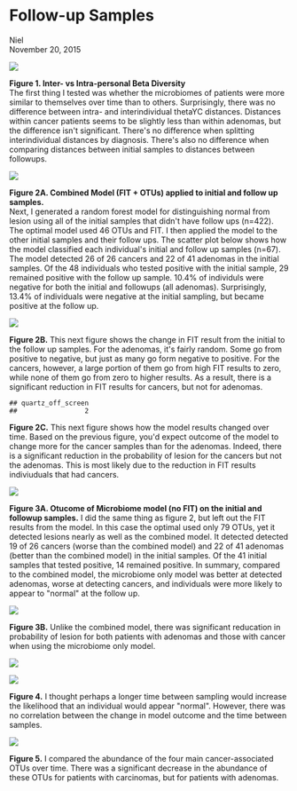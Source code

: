 # Follow-up Samples
Niel  
November 20, 2015  







![](Baxter_followUps_2016_files/figure-html/dists-1.png)


**Figure 1. Inter- vs Intra-personal Beta Diversity**  
The first thing I tested was whether the microbiomes of patients were more similar to themselves over time than to others. Surprisingly, there was no difference between intra- and interindividual thetaYC distances. Distances within cancer patients seems to be slightly less than within adenomas, but the difference isn't significant.  There's no difference when splitting interindividual distances by diagnosis. There's also no difference when comparing distances between initial samples to distances between followups.


![](Baxter_followUps_2016_files/figure-html/combined_model-1.png)

**Figure 2A. Combined Model (FIT + OTUs) applied to initial and follow up samples.**  
Next, I generated a random forest model for distinguishing normal from lesion using all of the initial samples that didn't have follow ups (n=422). The optimal model used 46 OTUs and FIT. I then applied the model to the other initial samples and their follow ups. The scatter plot below shows how the model classified each individual's initial and follow up samples (n=67). The model detected 26 of 26 cancers and 22 of 41 adenomas in the initial samples. Of the 48 individuals who tested positive with the initial sample, 29 remained positive with the follow up sample. 10.4% of individuls were negative for both the initial and followups (all adenomas). Surprisingly, 13.4% of individuals were negative at the initial sampling, but became positive at the follow up.

![](Baxter_followUps_2016_files/figure-html/fit_dif-1.png)

**Figure 2B.** This next figure shows the change in FIT result from the initial to the follow up samples. For the adenomas, it's fairly random. Some go from positive to negative, but just as many go form negative to positive. For the cancers, however, a large portion of them go from high FIT results to zero, while none of them go from zero to higher results. As a result, there is a significant reduction in FIT results for cancers, but not for adenomas. 


```
## quartz_off_screen 
##                 2
```

**Figure 2C.** This next figure shows how the model results changed over time. Based on the previous figure, you'd expect outcome of the model to change more for the cancer samples than for the adenomas. Indeed, there is a significant reduction in the probability of lesion for the cancers but not the adenomas. This is most likely due to the reduction in FIT results indiviuduals that had cancers.


![](Baxter_followUps_2016_files/figure-html/otu_model-1.png)

**Figure 3A. Otucome of Microbiome model (no FIT) on the initial and followup samples.** I did the same thing as figure 2, but left out the FIT results from the model. In this case the optimal used only 79 OTUs, yet it detected lesions nearly as well as the combined model. It detected detected 19 of 26 cancers (worse than the combined model) and 22 of 41 adenomas (better than the combined model) in the initial samples. Of the 41 initial samples that tested positive, 14 remained positive. In summary, compared to the combined model, the microbiome only model was better at detected adenomas, worse at detecting cancers, and individuals were more likely to appear to "normal" at the follow up.

![](Baxter_followUps_2016_files/figure-html/dif_otu-1.png)

**Figure 3B.** Unlike the combined model, there was significant reducation in probability of lesion for both patients with adenomas and those with cancer when using the microbiome only model.



![](Baxter_followUps_2016_files/figure-html/diff_by_stage-1.png)


![](Baxter_followUps_2016_files/figure-html/time-1.png)

**Figure 4.** I thought perhaps a longer time between sampling would increase the likelihood that an individual would appear "normal". However, there was no correlation between the change in model outcome and the time between samples. 





![](Baxter_followUps_2016_files/figure-html/otu_abunds-1.png)

**Figure 5.** I compared the abundance of the four main cancer-associated OTUs over time. There was a significant decrease in the abundance of these OTUs for patients with carcinomas, but for patients with adenomas.

